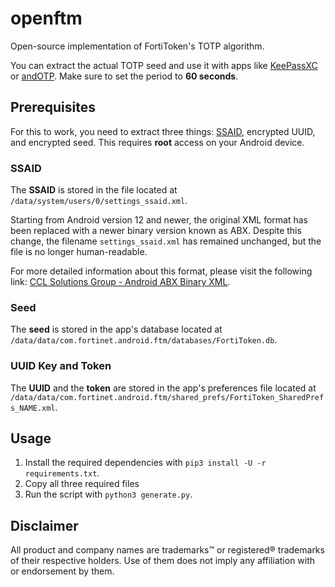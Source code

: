 # openftm

Open-source implementation of FortiToken's TOTP algorithm.

You can extract the actual TOTP seed and use it with apps like [KeePassXC](https://keepassxc.org/) or [andOTP](https://github.com/andOTP/andOTP). Make sure to set the period to **60 seconds**.

## Prerequisites

For this to work, you need to extract three things: [SSAID](https://developer.android.com/reference/android/provider/Settings.Secure#ANDROID_ID), encrypted UUID, and encrypted seed. This requires **root** access on your Android device.

### SSAID

The **SSAID** is stored in the file located at `/data/system/users/0/settings_ssaid.xml`.

Starting from Android version 12 and newer, the original XML format has been replaced with a newer binary version known as ABX. Despite this change, the filename `settings_ssaid.xml` has remained unchanged, but the file is no longer human-readable.

For more detailed information about this format, please visit the following link: [CCL Solutions Group - Android ABX Binary XML](https://www.cclsolutionsgroup.com/post/android-abx-binary-xml).

### Seed

The **seed** is stored in the app's database located at `/data/data/com.fortinet.android.ftm/databases/FortiToken.db`.

### UUID Key and Token

The **UUID** and the **token** are stored in the app's preferences file located at `/data/data/com.fortinet.android.ftm/shared_prefs/FortiToken_SharedPrefs_NAME.xml`.

## Usage

1. Install the required dependencies with `pip3 install -U -r requirements.txt`.
2. Copy all three required files
3. Run the script with `python3 generate.py`.

## Disclaimer

All product and company names are trademarks™ or registered® trademarks of their respective holders. Use of them does not imply any affiliation with or endorsement by them.

